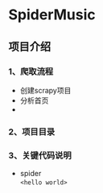 # SpiderMusic  
## 项目介绍  
### 1、爬取流程  
* 创建scrapy项目  
* 分析首页  
* 
### 2、项目目录  
### 3、关键代码说明  
* spider  
`<hello world>` 
